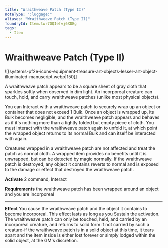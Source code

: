 ```yaml
---
title: "Wraithweave Patch (Type II)"
noteType: ":luggage:"
aliases: "Wraithweave Patch (Type II)"
foundryId: Item.twr7OQIefvj6XDEg
tags:
  - Item
---
```


# Wraithweave Patch (Type II)
![[systems-pf2e-icons-equipment-treasure-art-objects-lesser-art-object-illuminated-manuscript.webp|150]]

A wraithweave patch appears to be a square sheet of gray cloth that sparkles softly when observed in dim light. An incorporeal creature can touch, hold, and carry wraithweave patches (unlike most physical objects).

You can Interact with a wraithweave patch to securely wrap up an object or container that does not exceed 1 Bulk. Once an object is wrapped up, its Bulk becomes negligible, and the wraithweave patch appears and behaves as if it's nothing more than a tightly folded but empty piece of cloth. You must Interact with the wraithweave patch again to unfold it, at which point the wrapped object returns to its normal Bulk and can itself be interacted with again.

Creatures wrapped in a wraithweave patch are not affected and treat the patch as normal cloth. A wrapped item provides no benefits until it is unwrapped, but can be detected by magic normally. If the wraithweave patch is destroyed, any object it contains reverts to normal and is exposed to the damage or effect that destroyed the wraithweave patch.

**Activate** 2 command, Interact

**Requirements** the wraithweave patch has been wrapped around an object and you are incorporeal

* * *

**Effect** You cause the wraithweave patch and the object it contains to become incorporeal. This effect lasts as long as you Sustain the activation. The wraithweave patch can only be touched, held, and carried by an incorporeal creature, and returns to solid form if not carried by such a creature-if the wraithweave patch is in a solid object at this time, it tears apart and the item inside is either lost forever or simply lodged within the solid object, at the GM's discretion.
